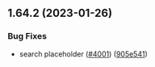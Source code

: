 ## 1.64.2 (2023-01-26)


### Bug Fixes

* search placeholder ([#4001](https://github.com/EddieHubCommunity/LinkFree/issues/4001)) ([905e541](https://github.com/EddieHubCommunity/LinkFree/commit/905e5410338c907b5935f743c635e09948120f10))



